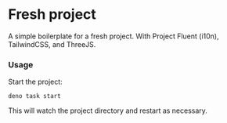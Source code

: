# Fresh project

A simple boilerplate for a fresh project. With Project Fluent (i10n), TailwindCSS, and ThreeJS.

### Usage

Start the project:

```
deno task start
```

This will watch the project directory and restart as necessary.
